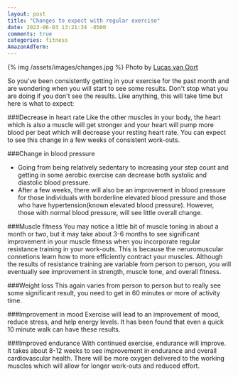 ```yaml
---
layout: post
title: "Changes to expect with regular exercise"
date: 2023-06-03 13:21:34 -0500
comments: true
categories: fitness
AmazonAdTerm:
---
```

{% img /assets/images/changes.jpg %}
Photo by <a href="https://unsplash.com/@switch_dtp_fotografie?utm_source=unsplash&utm_medium=referral&utm_content=creditCopyText">Lucas van Oort</a>

So you've been consistently getting in your exercise for the past month and are wondering when you will start to see some results. Don't stop what you are doing if you don't see the results. Like anything, this will take time but here is what to expect:

###Decrease in heart rate
Like the other muscles in your body, the heart which is also a muscle will get stronger and  your heart will pump more blood per beat which will decrease your resting heart rate. You can expect to see this change in a few weeks of consistent work-outs.

###Change in blood pressure
- Going from being relatively sedentary to increasing your step count and getting in some aerobic exercise can decrease both systolic and diastolic blood pressure.
- After a few weeks, there will also be an improvement in blood pressure for those individuals with borderline elevated blood pressure and those who have hypertension(known elevated blood pressure). However, those with normal blood pressure, will see little overall change.

###Muscle fitness
You may notice a little bit of muscle toning in about a month or two, but it may take about 3-6 months to see significant improvement in your muscle fitness when you incorporate regular resistance training in your work-outs. This is because the neruromuscular connetions learn how to more efficiently contract your muscles.  Although the results of resistance training are variable from person to person, you will eventually see improvement in strength, muscle tone, and overall fitness.

###Weight loss
This again varies from person to person but to really see some significant result, you need to get in 60 minutes or more of activity time.

###Improvement in mood
Exercise will lead to an improvement of mood, reduce stress, and help energy levels. It has been found that even a quick 10 minute walk can have these results.

###Improved endurance
With continued exercise, endurance will improve. It takes about 8-12 weeks to see improvement in endurance and overall cardiovascular health. There will be more oxygen delivered to the working muscles which will allow for longer work-outs and reduced effort.
